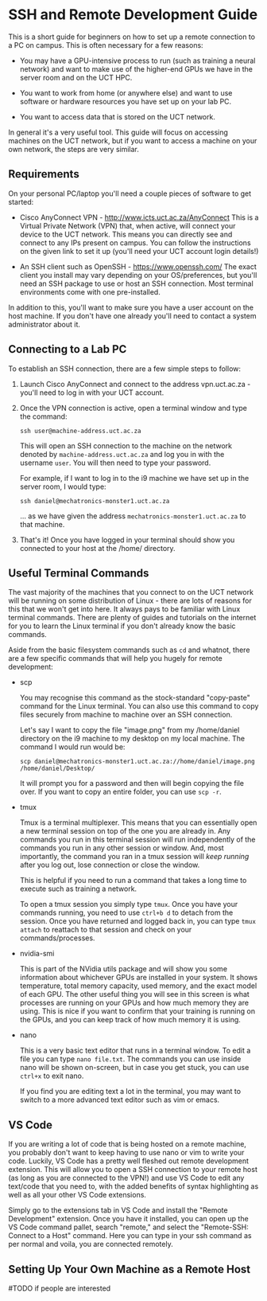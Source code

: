# SSH and Remote Development Guide

This is a short guide for beginners on how to set up a remote connection to a PC on campus. This is often necessary for a few reasons:

-  You may have a GPU-intensive process to run (such as training a neural network) and want to make use of the higher-end GPUs we have in the server room and on the UCT HPC.

-  You want to work from home (or anywhere else) and want to use software or hardware resources you have set up on your lab PC.

-  You want to access data that is stored on the UCT network.

In general it's a very useful tool. This guide will focus on accessing machines on the UCT network, but if you want to access a machine on your own network, the steps are very similar.

## Requirements

On your personal PC/laptop you'll need a couple pieces of software to get started:

-  Cisco AnyConnect VPN - http://www.icts.uct.ac.za/AnyConnect
    This is a Virtual Private Network (VPN) that, when active, will connect your device to the UCT network. This means you can directly see and connect to any IPs present on campus. You can follow the instructions on the given link to set it up (you'll need your UCT account login details!)

-  An SSH client such as OpenSSH - https://www.openssh.com/
    The exact client you install may vary depending on your OS/preferences, but you'll need an SSH package to use or host an SSH connection. Most terminal environments come with one pre-installed.

In addition to this, you'll want to make sure you have a user account on the host machine. If you don't have one already you'll need to contact a system administrator about it.

## Connecting to a Lab PC

To establish an SSH connection, there are a few simple steps to follow:

1.  Launch Cisco AnyConnect and connect to the address vpn.uct.ac.za - you'll need to log in with your UCT account.

2.  Once the VPN connection is active, open a terminal window and type the command:

    `ssh user@machine-address.uct.ac.za`

    This will open an SSH connection to the machine on the network denoted by `machine-address.uct.ac.za` and log you in with the username `user`. You will then need to type your password.

    For example, if I want to log in to the i9 machine we have set up in the server room, I would type:

    `ssh daniel@mechatronics-monster1.uct.ac.za`

    ... as we have given the address `mechatronics-monster1.uct.ac.za` to that machine.

3.  That's it! Once you have logged in your terminal should show you connected to your host at the /home/ directory.

## Useful Terminal Commands

The vast majority of the machines that you connect to on the UCT network will be running on some distribution of Linux - there are lots of reasons for this that we won't get into here. It always pays to be familiar with Linux terminal commands. There are plenty of guides and tutorials on the internet for you to learn the Linux terminal if you don't already know the basic commands.

Aside from the basic filesystem commands such as `cd` and whatnot, there are a few specific commands that will help you hugely for remote development:

-   scp

    You may recognise this command as the stock-standard "copy-paste" command for the Linux terminal. You can also use this command to copy files securely from machine to machine over an SSH connection.

    Let's say I want to copy the file "image.png" from my /home/daniel directory on the i9 machine to my desktop on my local machine. The command I would run would be:

    `scp daniel@mechatronics-monster1.uct.ac.za://home/daniel/image.png /home/daniel/Desktop/`

    It will prompt you for a password and then will begin copying the file over. If you want to copy an entire folder, you can use `scp -r`.

-   tmux

    Tmux is a terminal multiplexer. This means that you can essentially open a new terminal session on top of the one you are already in. Any commands you run in this terminal session will run independently of the commands you run in any other session or window. And, most importantly, the command you ran in a tmux session will *keep running* after you log out, lose connection or close the window.

    This is helpful if you need to run a command that takes a long time to execute such as training a network.

    To open a tmux session you simply type `tmux`. Once you have your commands running, you need to use `ctrl+b d` to detach from the session. Once you have returned and logged back in, you can type `tmux attach` to reattach to that session and check on your commands/processes.

-   nvidia-smi

    This is part of the NVidia utils package and will show you some information about whichever GPUs are installed in your system. It shows temperature, total memory capacity, used memory, and the exact model of each GPU. The other useful thing you will see in this screen is what processes are running on your GPUs and how much memory they are using. This is nice if you want to confirm that your training is running on the GPUs, and you can keep track of how much memory it is using.

-   nano

    This is a very basic text editor that runs in a terminal window. To edit a file you can type `nano file.txt`. The commands you can use inside nano will be shown on-screen, but in case you get stuck, you can use `ctrl+x` to exit nano.

    If you find you are editing text a lot in the terminal, you may want to switch to a more advanced text editor such as vim or emacs.

## VS Code

If you are writing a lot of code that is being hosted on a remote machine, you probably don't want to keep having to use nano or vim to write your code. Luckily, VS Code has a pretty well fleshed out remote development extension. This will allow you to open a SSH connection to your remote host (as long as you are connected to the VPN!) and use VS Code to edit any text/code that you need to, with the added benefits of syntax highlighting as well as all your other VS Code extensions.

Simply go to the extensions tab in VS Code and install the "Remote Development" extension. Once you have it installed, you can open up the VS Code command pallet, search "remote," and select the "Remote-SSH: Connect to a Host" command. Here you can type in your ssh command as per normal and voila, you are connected remotely.

## Setting Up Your Own Machine as a Remote Host

#TODO if people are interested